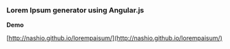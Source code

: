 ### Lorem Ipsum generator using Angular.js


**Demo**

[http://nashio.github.io/lorempaisum/](http://nashio.github.io/lorempaisum/)
